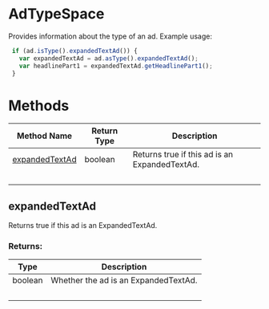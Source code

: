 # AdTypeSpace
Provides information about the type of an ad. 
Example usage:
```javascript
 if (ad.isType().expandedTextAd()) {
   var expandedTextAd = ad.asType().expandedTextAd();
   var headlinePart1 = expandedTextAd.getHeadlinePart1();
 }
```

# Methods
|Method Name|Return Type|Description|
|-|-|-
[expandedTextAd](#expandedtextad)|boolean|Returns true if this ad is an ExpandedTextAd. <br />
&nbsp;|&nbsp;|&nbsp;

## <a name="expandedtextad"></a>expandedTextAd
Returns true if this ad is an ExpandedTextAd. 

### Returns:
|Type|Description|
|-|-
boolean|Whether the ad is an ExpandedTextAd.
&nbsp;|&nbsp;
